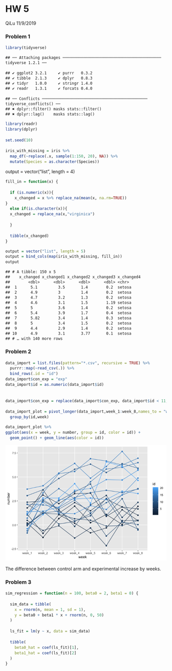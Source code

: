HW 5
================
QiLu
11/9/2019

### Problem 1

``` r
library(tidyverse)
```

    ## ── Attaching packages ─────────────────────────────────────────── tidyverse 1.2.1 ──

    ## ✔ ggplot2 3.2.1     ✔ purrr   0.3.2
    ## ✔ tibble  2.1.3     ✔ dplyr   0.8.3
    ## ✔ tidyr   1.0.0     ✔ stringr 1.4.0
    ## ✔ readr   1.3.1     ✔ forcats 0.4.0

    ## ── Conflicts ────────────────────────────────────────────── tidyverse_conflicts() ──
    ## ✖ dplyr::filter() masks stats::filter()
    ## ✖ dplyr::lag()    masks stats::lag()

``` r
library(readr)
library(dplyr)

set.seed(10)

iris_with_missing = iris %>% 
  map_df(~replace(.x, sample(1:150, 20), NA)) %>%
  mutate(Species = as.character(Species))
```

output = vector(“list”, length = 4)

``` r
fill_in = function(x) {

  if (is.numeric(x)){
    x_changed = x %>% replace_na(mean(x, na.rm=TRUE))
}
  else if(is.character(x)){
  x_changed = replace_na(x,"virginica")
 
  }
  
  tibble(x_changed)
}
```

``` r
output = vector("list", length = 5)
output = bind_cols(map(iris_with_missing, fill_in))
output
```

    ## # A tibble: 150 x 5
    ##    x_changed x_changed1 x_changed2 x_changed3 x_changed4
    ##        <dbl>      <dbl>      <dbl>      <dbl> <chr>     
    ##  1      5.1         3.5       1.4        0.2  setosa    
    ##  2      4.9         3         1.4        0.2  setosa    
    ##  3      4.7         3.2       1.3        0.2  setosa    
    ##  4      4.6         3.1       1.5        1.19 setosa    
    ##  5      5           3.6       1.4        0.2  setosa    
    ##  6      5.4         3.9       1.7        0.4  setosa    
    ##  7      5.82        3.4       1.4        0.3  setosa    
    ##  8      5           3.4       1.5        0.2  setosa    
    ##  9      4.4         2.9       1.4        0.2  setosa    
    ## 10      4.9         3.1       3.77       0.1  setosa    
    ## # … with 140 more rows

### Problem 2

``` r
data_import = list.files(pattern="*.csv", recursive = TRUE) %>% 
  purrr::map(~read_csv(.)) %>% 
  bind_rows(.id = "id")
data_import$con_exp = "exp"
data_import$id = as.numeric(data_import$id)


data_import$con_exp = replace(data_import$con_exp, data_import$id < 11, "con")

data_import_plot = pivot_longer(data_import,week_1:week_8,names_to = "week", values_to = "number") %>% 
  group_by(id,week)
```

``` r
data_import_plot %>% 
ggplot(aes(x = week, y = number, group = id, color = id)) +
  geom_point() + geom_line(aes(color = id))
```

![](p8105_hw5_ql2370_files/figure-gfm/unnamed-chunk-5-1.png)<!-- -->

The difference between control arm and experimental increase by weeks.

### Problem 3

``` r
sim_regression = function(n = 100, beta0 = 2, beta1 = 0) {
  
  sim_data = tibble(
    x = rnorm(n, mean = 1, sd = 1),
    y = beta0 + beta1 * x + rnorm(n, 0, 50)
  )
  
  ls_fit = lm(y ~ x, data = sim_data)
  
  tibble(
    beta0_hat = coef(ls_fit)[1],
    beta1_hat = coef(ls_fit)[2]
  )
}
```
